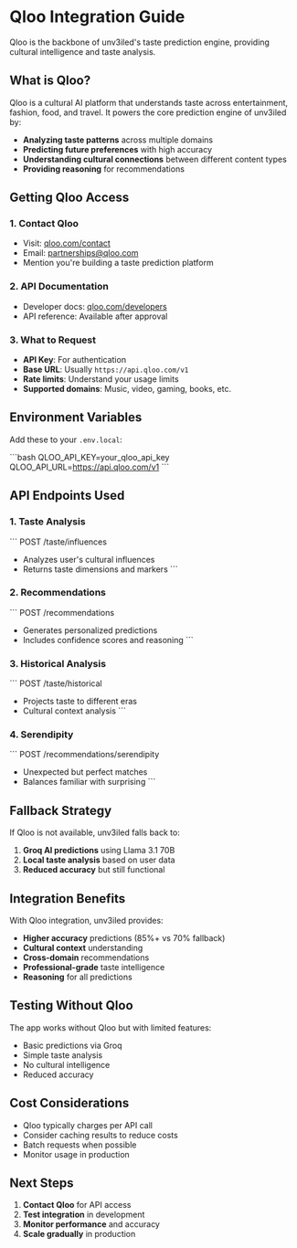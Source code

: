 # Qloo Integration Guide

Qloo is the backbone of unv3iled's taste prediction engine, providing cultural intelligence and taste analysis.

## What is Qloo?

Qloo is a cultural AI platform that understands taste across entertainment, fashion, food, and travel. It powers the core prediction engine of unv3iled by:

- **Analyzing taste patterns** across multiple domains
- **Predicting future preferences** with high accuracy
- **Understanding cultural connections** between different content types
- **Providing reasoning** for recommendations

## Getting Qloo Access

### 1. Contact Qloo
- Visit: [qloo.com/contact](https://qloo.com/contact)
- Email: partnerships@qloo.com
- Mention you're building a taste prediction platform

### 2. API Documentation
- Developer docs: [qloo.com/developers](https://qloo.com/developers)
- API reference: Available after approval

### 3. What to Request
- **API Key**: For authentication
- **Base URL**: Usually `https://api.qloo.com/v1`
- **Rate limits**: Understand your usage limits
- **Supported domains**: Music, video, gaming, books, etc.

## Environment Variables

Add these to your `.env.local`:

\`\`\`bash
QLOO_API_KEY=your_qloo_api_key
QLOO_API_URL=https://api.qloo.com/v1
\`\`\`

## API Endpoints Used

### 1. Taste Analysis
\`\`\`
POST /taste/influences
- Analyzes user's cultural influences
- Returns taste dimensions and markers
\`\`\`

### 2. Recommendations
\`\`\`
POST /recommendations
- Generates personalized predictions
- Includes confidence scores and reasoning
\`\`\`

### 3. Historical Analysis
\`\`\`
POST /taste/historical
- Projects taste to different eras
- Cultural context analysis
\`\`\`

### 4. Serendipity
\`\`\`
POST /recommendations/serendipity
- Unexpected but perfect matches
- Balances familiar with surprising
\`\`\`

## Fallback Strategy

If Qloo is not available, unv3iled falls back to:

1. **Groq AI predictions** using Llama 3.1 70B
2. **Local taste analysis** based on user data
3. **Reduced accuracy** but still functional

## Integration Benefits

With Qloo integration, unv3iled provides:

- **Higher accuracy** predictions (85%+ vs 70% fallback)
- **Cultural context** understanding
- **Cross-domain** recommendations
- **Professional-grade** taste intelligence
- **Reasoning** for all predictions

## Testing Without Qloo

The app works without Qloo but with limited features:
- Basic predictions via Groq
- Simple taste analysis
- No cultural intelligence
- Reduced accuracy

## Cost Considerations

- Qloo typically charges per API call
- Consider caching results to reduce costs
- Batch requests when possible
- Monitor usage in production

## Next Steps

1. **Contact Qloo** for API access
2. **Test integration** in development
3. **Monitor performance** and accuracy
4. **Scale gradually** in production
